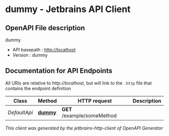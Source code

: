 # dummy - Jetbrains API Client

## OpenAPI File description

dummy

* API basepath : [http://localhost](http://localhost)
* Version : dummy

## Documentation for API Endpoints

All URIs are relative to *http://localhost*, but will link to the `.http` file that contains the endpoint definition

Class | Method | HTTP request | Description
------------ | ------------- | ------------- | -------------
*DefaultApi* | [**dummy**](Apis/DefaultApi.http#dummy) | **GET** /example/someMethod | 



_This client was generated by the jetbrains-http-client of OpenAPI Generator_